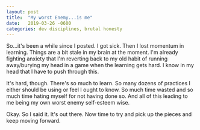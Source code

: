 ```yaml
---
layout: post
title:  "My worst Enemy...is me"
date:   2019-03-26 -0600
categories: dev disciplines, brutal honesty
---
```


So...it's been a while since I posted. I got sick. Then I lost momentum in learning. Things 
are a bit stale in my brain at the moment. I'm already fighting anxiety that I'm reverting back to my
old habit of running away/burying my head in a game when the learning gets hard. I know
in my head that I have to push through this.

It's hard, though. There's so much to learn. So many dozens of practices I either should be 
using or feel I ought to know. So much time wasted and so much time hating myself for not having
done so. And all of this leading to me being my own worst enemy self-esteem wise.

Okay. So I said it. It's out there. Now time to try and pick up the pieces and keep moving forward.